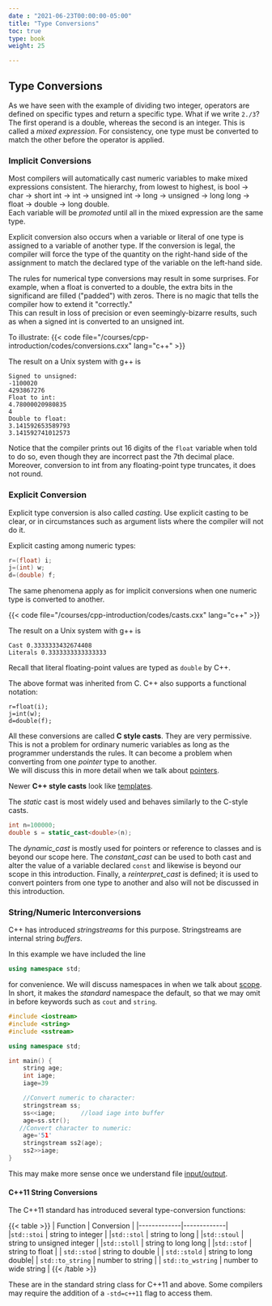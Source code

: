 ```yaml
---
date : "2021-06-23T00:00:00-05:00"
title: "Type Conversions"
toc: true
type: book
weight: 25

---
```


## Type Conversions

As we have seen with the example of dividing two integer, operators are defined on specific types and return a specific type.  What if we write `2./3`?  The first operand is a double, whereas the second is an integer.  This is called a _mixed expression_.  For consistency, one type must be converted to match the other before the operator is applied.  

### Implicit Conversions

Most compilers will automatically cast numeric variables to make mixed expressions consistent.  The 
hierarchy, from lowest to highest, is bool -> char -> short int -> int -> unsigned int -> long -> unsigned -> long long -> float -> double -> long double.  
Each variable will be _promoted_ until all in the mixed expression are the same type.

Explicit conversion also occurs when a variable or literal of one type is assigned to a
variable of another type.  If the conversion is legal, the compiler will force
the type of the quantity on the right-hand side of the assignment to match the declared type of the variable on the left-hand side.  

The rules for numerical type conversions may result in some surprises.  For example, when a float is converted to a double, the extra bits in the significand are filled ("padded") with zeros.  There is no magic that tells the compiler how to extend it "correctly."  
This can result in loss of precision or even seemingly-bizarre results, such as when a signed int is converted to an unsigned int.

To illustrate:
{{< code file="/courses/cpp-introduction/codes/conversions.cxx" lang="c++" >}}

The result on a Unix system with g++ is
```no-highlight
Signed to unsigned:
-1100020
4293867276
Float to int:
4.78000020980835
4
Double to float:
3.141592653589793
3.141592741012573
```
Notice that the compiler prints out 16 digits of the `float` variable when told to do so, even though they are incorrect past the 7th decimal place.  Moreover,
conversion to int from any floating-point type truncates, it does not round.

### Explicit Conversion

Explicit type conversion is also called _casting_.
Use explicit casting to be clear, or in circumstances such as argument lists where the compiler will not do it.

Explicit casting among numeric types:
```c++
r=(float) i;
j=(int) w;
d=(double) f;
```

The same phenomena apply as for implicit conversions when one numeric type is converted to another. 

{{< code file="/courses/cpp-introduction/codes/casts.cxx" lang="c++" >}}

The result on a Unix system with g++ is
```no-highlights
Cast 0.3333333432674408
Literals 0.3333333333333333
```
Recall that literal floating-point values are typed as `double` by C++.

The above format was inherited from C.  C++ also supports a functional notation:
```
r=float(i);
j=int(w);
d=double(f);
```

All these conversions are called **C style casts**.  They are very permissive.
This is not a problem for ordinary numeric variables as long as the programmer understands the rules.  It can become a problem when converting from one _pointer_ type to another.  
We will discuss this in more detail when we talk about [pointers](/courses/cpp-introduction/pointers_mem).

Newer **C++ style casts** look like [templates](/courses/cpp-introduction/polymorphism).

The _static_ cast is most widely used and behaves similarly to the C-style casts.
```c++
int n=100000;
double s = static_cast<double>(n);
```

The _dynamic_cast_ is mostly used for pointers or reference to classes and is beyond our scope here.  The _constant_cast_ can be used to both cast and alter the value of a variable declared `const` and likewise is beyond our scope in this introduction. Finally, a _reinterpret_cast_ is defined; it is used to convert pointers from one type to another and also will not be discussed in this introduction.


### String/Numeric Interconversions

C++ has introduced _stringstreams_ for this purpose.
Stringstreams are internal string _buffers_.

In this example we have included the line 
```c++
using namespace std;
```
for convenience.  We will discuss namespaces in when we talk about 
[scope](/course/cpp-introduction/scope).  In short, it makes the _standard_ namespace the default, so that we may omit in before keywords such as `cout` and `string`.

```c++
#include <iostream>
#include <string>
#include <sstream>

using namespace std;

int main() {
    string age;
    int iage;
    iage=39

    //Convert numeric to character:
    stringstream ss;
    ss<<iage;       //load iage into buffer
    age=ss.str();
   //Convert character to numeric:
    age='51'
    stringstream ss2(age);
    ss2>>iage;
}
```
This may make more sense once we understand file [input/output](/courses/cpp-introduction/file_io).

#### C++11 String Conversions

The C++11 standard has introduced several type-conversion functions:

{{< table >}}
| Function    |  Conversion | 
|-------------|-------------|
|`std::stoi`  |  string to integer |
|`std::stol`  |  string to long    |
|`std::stoul`    |  string to unsigned integer | 
|`std::stoll`    |  string to long long | 
|`std::stof`     |  string to float |
| `std::stod`    |  string to double |
| `std::stold`   |  string to long double|
| `std::to_string`    |  number to string |
| `std::to_wstring`   |  number to wide string |
{{< /table >}}

These are in the standard string class for C++11 and above.  Some compilers may require the addition of a `-std=c++11` flag to access them.
